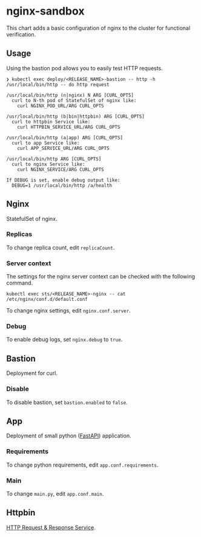# nginx-sandbox

This chart adds a basic configuration of nginx to the cluster for functional verification.

## Usage

Using the bastion pod allows you to easily test HTTP requests.

``` shell
❯ kubectl exec deploy/<RELEASE_NAME>-bastion -- http -h
/usr/local/bin/http -- do http request

/usr/local/bin/http (n|nginx) N ARG [CURL_OPTS]
  curl to N-th pod of StatefulSet of nginx like:
    curl NGINX_POD_URL/ARG CURL_OPTS

/usr/local/bin/http (b|bin|httpbin) ARG [CURL_OPTS]
  curl to httpbin Service like:
    curl HTTPBIN_SERVICE_URL/ARG CURL_OPTS

/usr/local/bin/http (a|app) ARG [CURL_OPTS]
  curl to app Service like:
    curl APP_SERVICE_URL/ARG CURL_OPTS

/usr/local/bin/http ARG [CURL_OPTS]
  curl to nginx Service like:
    curl NGINX_SERVICE/ARG CURL_OPTS

If DEBUG is set, enable debug output like:
  DEBUG=1 /usr/local/bin/http /a/health
```

## Nginx

StatefulSet of nginx.

### Replicas

To change replica count, edit `replicaCount`.

### Server context

The settings for the nginx server context can be checked with the following command.

``` shell
kubectl exec sts/<RELEASE_NAME>-nginx -- cat /etc/nginx/conf.d/default.conf
```

To change nginx settings, edit `nginx.conf.server`.

### Debug

To enable debug logs, set `nginx.debug` to `true`.

## Bastion

Deployment for curl.

### Disable

To disable bastion, set `bastion.enabled` to `false`.

## App

Deployment of small python ([FastAPI](https://fastapi.tiangolo.com/)) application.

### Requirements

To change python requirements, edit `app.conf.requirements`.

### Main

To change `main.py`, edit `app.conf.main`.

## Httpbin

[HTTP Request & Response Service](https://github.com/postmanlabs/httpbin).
